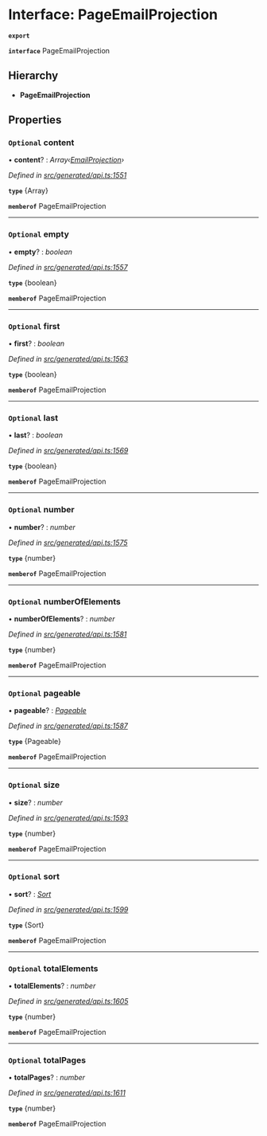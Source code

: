 # Interface: PageEmailProjection

**`export`** 

**`interface`** PageEmailProjection

## Hierarchy

* **PageEmailProjection**

## Properties

### `Optional` content

• **content**? : *Array‹[EmailProjection](_generated_api_.emailprojection.md)›*

*Defined in [src/generated/api.ts:1551](https://github.com/mailslurp/mailslurp-client-ts-js/blob/507ad2d/src/generated/api.ts#L1551)*

**`type`** {Array<EmailProjection>}

**`memberof`** PageEmailProjection

___

### `Optional` empty

• **empty**? : *boolean*

*Defined in [src/generated/api.ts:1557](https://github.com/mailslurp/mailslurp-client-ts-js/blob/507ad2d/src/generated/api.ts#L1557)*

**`type`** {boolean}

**`memberof`** PageEmailProjection

___

### `Optional` first

• **first**? : *boolean*

*Defined in [src/generated/api.ts:1563](https://github.com/mailslurp/mailslurp-client-ts-js/blob/507ad2d/src/generated/api.ts#L1563)*

**`type`** {boolean}

**`memberof`** PageEmailProjection

___

### `Optional` last

• **last**? : *boolean*

*Defined in [src/generated/api.ts:1569](https://github.com/mailslurp/mailslurp-client-ts-js/blob/507ad2d/src/generated/api.ts#L1569)*

**`type`** {boolean}

**`memberof`** PageEmailProjection

___

### `Optional` number

• **number**? : *number*

*Defined in [src/generated/api.ts:1575](https://github.com/mailslurp/mailslurp-client-ts-js/blob/507ad2d/src/generated/api.ts#L1575)*

**`type`** {number}

**`memberof`** PageEmailProjection

___

### `Optional` numberOfElements

• **numberOfElements**? : *number*

*Defined in [src/generated/api.ts:1581](https://github.com/mailslurp/mailslurp-client-ts-js/blob/507ad2d/src/generated/api.ts#L1581)*

**`type`** {number}

**`memberof`** PageEmailProjection

___

### `Optional` pageable

• **pageable**? : *[Pageable](_generated_api_.pageable.md)*

*Defined in [src/generated/api.ts:1587](https://github.com/mailslurp/mailslurp-client-ts-js/blob/507ad2d/src/generated/api.ts#L1587)*

**`type`** {Pageable}

**`memberof`** PageEmailProjection

___

### `Optional` size

• **size**? : *number*

*Defined in [src/generated/api.ts:1593](https://github.com/mailslurp/mailslurp-client-ts-js/blob/507ad2d/src/generated/api.ts#L1593)*

**`type`** {number}

**`memberof`** PageEmailProjection

___

### `Optional` sort

• **sort**? : *[Sort](_generated_api_.sort.md)*

*Defined in [src/generated/api.ts:1599](https://github.com/mailslurp/mailslurp-client-ts-js/blob/507ad2d/src/generated/api.ts#L1599)*

**`type`** {Sort}

**`memberof`** PageEmailProjection

___

### `Optional` totalElements

• **totalElements**? : *number*

*Defined in [src/generated/api.ts:1605](https://github.com/mailslurp/mailslurp-client-ts-js/blob/507ad2d/src/generated/api.ts#L1605)*

**`type`** {number}

**`memberof`** PageEmailProjection

___

### `Optional` totalPages

• **totalPages**? : *number*

*Defined in [src/generated/api.ts:1611](https://github.com/mailslurp/mailslurp-client-ts-js/blob/507ad2d/src/generated/api.ts#L1611)*

**`type`** {number}

**`memberof`** PageEmailProjection
